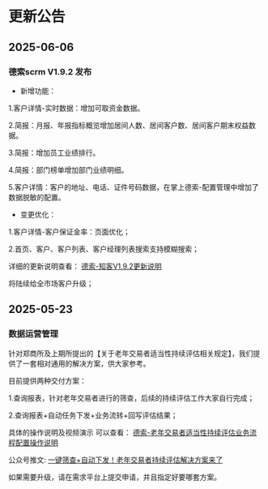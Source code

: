 # 更新公告

## 2025-06-06

### 德索scrm V1.9.2 发布

- 新增功能：

1.客户详情-实时数据：增加可取资金数据。

2.简报：月报、年报指标概览增加居间人数、居间客户数、居间客户期末权益数据。

3.简报：增加员工业绩排行。

4.简报：部门榜单增加部门业绩明细。

5.客户详情：客户的地址、电话、证件号码数据，在掌上德索-配置管理中增加了数据脱敏的配置。

- 变更优化：

1.客户详情-客户保证金率：页面优化；

2.首页、客户、客户列表、客户经理列表搜索支持模糊搜索；

详细的更新说明查看： [德索-知客V1.9.2更新说明](https://docs.qq.com/doc/DQ2Vwc3R3a0dubFBh)

将陆续给全市场客户升级；

## 2025-05-23

### 数据运营管理

针对郑商所及上期所提出的【关于老年交易者适当性持续评估相关规定】，我们提供了一套相对通用的解决方案，供大家参考。

目前提供两种交付方案：

1.查询报表，针对老年交易者进行的筛查，后续的持续评估工作大家自行完成；

2.查询报表+自动任务下发+业务流转+回写评估结果；

具体的操作说明及视频演示 可以查看：
[德索-老年交易者适当性持续评估业务流程配置操作说明](https://docs.qq.com/doc/DQ2JoYkZ1UHZ6bmJ0)

公众号推文: [一键筛查+自动下发！老年交易者持续评估解决方案来了](https://mp.weixin.qq.com/s/X5FZa7fEiZ4bXAZg9s8ggQ)

如果需要升级，请在需求平台上提交申请，并且指定好要哪套方案。